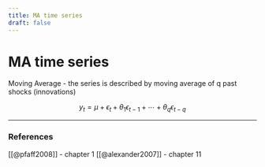 ```yaml
---
title: MA time series 
draft: false
---
```

# MA time series 

Moving Average - the series is described by moving average of q past shocks (innovations) 

$$ y_t = \mu + \epsilon_t + \theta_1\epsilon_{t-1} + \cdots + \theta_{q}\epsilon_{t-q} $$

---
### References
[[@pfaff2008]] - chapter 1
[[@alexander2007]] - chapter 11